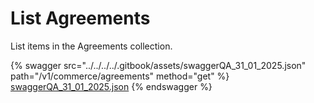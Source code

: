# List Agreements

List items in the Agreements collection.



{% swagger src="../../../../.gitbook/assets/swaggerQA_31_01_2025.json" path="/v1/commerce/agreements" method="get" %}
[swaggerQA_31_01_2025.json](../../../../.gitbook/assets/swaggerQA_31_01_2025.json)
{% endswagger %}
